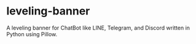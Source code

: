 # leveling-banner
A leveling banner for ChatBot like LINE, Telegram, and Discord written in Python using Pillow.
